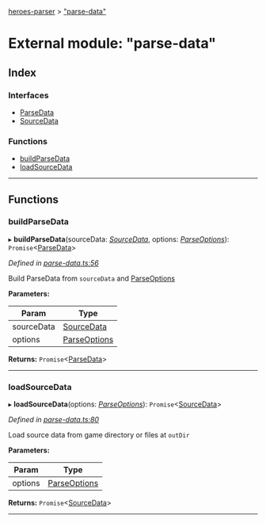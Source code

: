 [heroes-parser](../README.md) > ["parse-data"](../modules/_parse_data_.md)

# External module: "parse-data"

## Index

### Interfaces

* [ParseData](../interfaces/_parse_data_.parsedata.md)
* [SourceData](../interfaces/_parse_data_.sourcedata.md)

### Functions

* [buildParseData](_parse_data_.md#buildparsedata)
* [loadSourceData](_parse_data_.md#loadsourcedata)

---

## Functions

<a id="buildparsedata"></a>

###  buildParseData

▸ **buildParseData**(sourceData: *[SourceData](../interfaces/_parse_data_.sourcedata.md)*, options: *[ParseOptions](../interfaces/_parse_options_.parseoptions.md)*): `Promise`<[ParseData](../interfaces/_parse_data_.parsedata.md)>

*Defined in [parse-data.ts:56](https://github.com/joeistas/heroes-parser/blob/ad5aa01/src/parse-data.ts#L56)*

Build ParseData from `sourceData` and [ParseOptions](../interfaces/_parse_options_.parseoptions.md)

**Parameters:**

| Param | Type |
| ------ | ------ |
| sourceData | [SourceData](../interfaces/_parse_data_.sourcedata.md) |
| options | [ParseOptions](../interfaces/_parse_options_.parseoptions.md) |

**Returns:** `Promise`<[ParseData](../interfaces/_parse_data_.parsedata.md)>

___
<a id="loadsourcedata"></a>

###  loadSourceData

▸ **loadSourceData**(options: *[ParseOptions](../interfaces/_parse_options_.parseoptions.md)*): `Promise`<[SourceData](../interfaces/_parse_data_.sourcedata.md)>

*Defined in [parse-data.ts:80](https://github.com/joeistas/heroes-parser/blob/ad5aa01/src/parse-data.ts#L80)*

Load source data from game directory or files at `outDir`

**Parameters:**

| Param | Type |
| ------ | ------ |
| options | [ParseOptions](../interfaces/_parse_options_.parseoptions.md) |

**Returns:** `Promise`<[SourceData](../interfaces/_parse_data_.sourcedata.md)>

___

